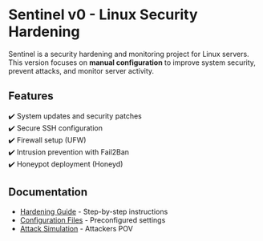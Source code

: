 # Sentinel v0 - Linux Security Hardening  

Sentinel is a security hardening and monitoring project for Linux servers. This version focuses on **manual configuration** to improve system security, prevent attacks, and monitor server activity.  

## Features  
✔️ System updates and security patches  
✔️ Secure SSH configuration  
✔️ Firewall setup (UFW)  
✔️ Intrusion prevention with Fail2Ban  
✔️ Honeypot deployment (Honeyd)  

## Documentation  
- [Hardening Guide](docs/HARDENING.md) - Step-by-step instructions  
- [Configuration Files](docs/CONFIGS.md) - Preconfigured settings  
- [Attack Simulation](docs/ATTACKS.md) - Attackers POV  

 
